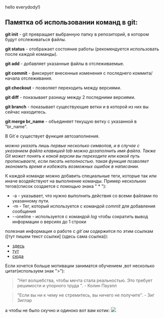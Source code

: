 hello everydody!)

## Памятка об использовании команд в **git**:

**git init** - git превращает выбранную папку в репозиторий, в котором будут отслеживаться файлы.

**git status** - отображает состояние работы (рекомендуется использовать после каждой команды).

**git add** - добавляет указанные файлы в отслеживаемые.

**git commit** - фиксирует внесенные изменения с последнего коммита/начала отслеживания.

**git checkout** - позволяет переходить между версиями.

**git diff** - показывает разницу между 2 последними версиями.

**git branch** - показывает существующие ветки и в которой из них вы сейчас находитесь.

**git merge br_name** - объединяет текущую ветку с указанной в "br_name".

В Git`е существует функция автозаполнения.

*можно указать лишь первые несколько символов, и в случае с указанием файла клавишей tab можно дозаполнить имя файла. Также Git может понять к какой версии вы переходите или какой путь прописываете, если писать неполностью. такая функция позволяет экономить время и избежать возможных ошибок в написании.* 

К каждой команде можно добавить специальные теги, которые так или иначе воздействуют на выполнение команды. Пример нескольких тегов(список создается с помощью знака " * "):

*  -a - указывает, что нужно выполнить действия со всеми файлами по указанному пути.
*  -m - Тег, который используется с командой *commit* для добавления сообщения
*  --oneline - используется с командой *log* чтобы сократить вывод информации о версиях до 1 строки

полезная информация о работе с *git`ом* содержится по этим ссылкам ([тут пишем текст ссылки] (здесь сама ссылка)):
 - [здесь](https://habr.com/ru/post/541258/) 
 - [тут](https://habr.com/ru/post/542616/)
 - [сюда](https://clck.ru/VV4BR)

Если хочется больше мотивации заниматся обучением ,вот несколько цитат(используем знак ">"):

>"Нет волшебства, чтобы мечта стала реальностью. Это требует решимости и упорного труда ". - Колин Пауэлл

>"Если вы ни к чему не стремитесь, вы ничего не получите". - Зиг Зиглар

а чтобы не было скучно и одиноко вот вам котик:
![](https://i.pinimg.com/originals/5c/23/c4/5c23c4b0e32985c7837facdda5778813.jpg)

